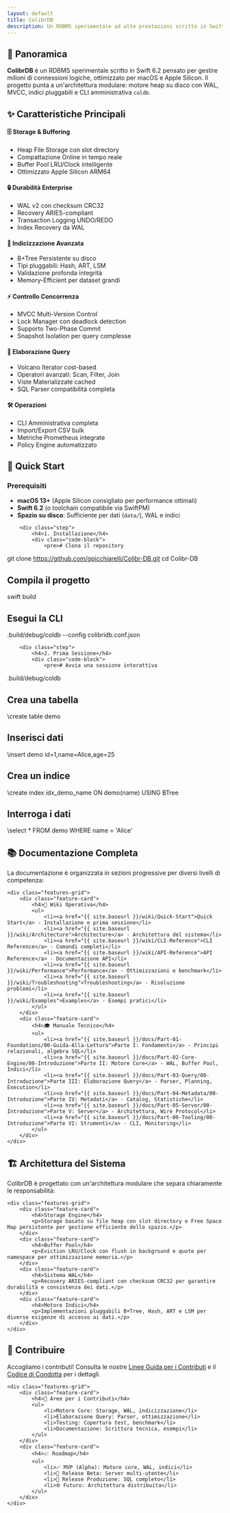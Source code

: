 ```yaml
---
layout: default
title: ColibrDB
description: Un RDBMS sperimentale ad alte prestazioni scritto in Swift 6.2
---
```


<!-- Overview Section -->
<section id="overview" class="section">
    <h2>🎯 Panoramica</h2>
    <p><strong>ColibrDB</strong> è un RDBMS sperimentale scritto in Swift 6.2 pensato per gestire milioni di connessioni logiche, ottimizzato per macOS e Apple Silicon. Il progetto punta a un'architettura modulare: motore heap su disco con WAL, MVCC, indici pluggabili e CLI amministrativa <code>coldb</code>.</p>
</section>

<!-- Features Section -->
<section id="features" class="section">
    <h2>✨ Caratteristiche Principali</h2>
    <div class="features-grid">
        <div class="feature-card">
            <h4>🗄️ Storage & Buffering</h4>
            <ul>
                <li>Heap File Storage con slot directory</li>
                <li>Compattazione Online in tempo reale</li>
                <li>Buffer Pool LRU/Clock intelligente</li>
                <li>Ottimizzato Apple Silicon ARM64</li>
            </ul>
        </div>
        <div class="feature-card">
            <h4>🔒 Durabilità Enterprise</h4>
            <ul>
                <li>WAL v2 con checksum CRC32</li>
                <li>Recovery ARIES-compliant</li>
                <li>Transaction Logging UNDO/REDO</li>
                <li>Index Recovery da WAL</li>
            </ul>
        </div>
        <div class="feature-card">
            <h4>🚀 Indicizzazione Avanzata</h4>
            <ul>
                <li>B+Tree Persistente su disco</li>
                <li>Tipi pluggabili: Hash, ART, LSM</li>
                <li>Validazione profonda integrità</li>
                <li>Memory-Efficient per dataset grandi</li>
            </ul>
        </div>
        <div class="feature-card">
            <h4>⚡ Controllo Concorrenza</h4>
            <ul>
                <li>MVCC Multi-Version Control</li>
                <li>Lock Manager con deadlock detection</li>
                <li>Supporto Two-Phase Commit</li>
                <li>Snapshot Isolation per query complesse</li>
            </ul>
        </div>
        <div class="feature-card">
            <h4>🧠 Elaborazione Query</h4>
            <ul>
                <li>Volcano Iterator cost-based</li>
                <li>Operatori avanzati: Scan, Filter, Join</li>
                <li>Viste Materializzate cached</li>
                <li>SQL Parser compatibilità completa</li>
            </ul>
        </div>
        <div class="feature-card">
            <h4>🛠️ Operazioni</h4>
            <ul>
                <li>CLI Amministrativa completa</li>
                <li>Import/Export CSV bulk</li>
                <li>Metriche Prometheus integrate</li>
                <li>Policy Engine automatizzato</li>
            </ul>
        </div>
    </div>
</section>

<!-- Quick Start Section -->
<section id="quick-start" class="section">
    <h2>🚀 Quick Start</h2>
    <div class="quick-start">
        <h3>Prerequisiti</h3>
        <ul>
            <li><strong>macOS 13+</strong> (Apple Silicon consigliato per performance ottimali)</li>
            <li><strong>Swift 6.2</strong> (o toolchain compatibile via SwiftPM)</li>
            <li><strong>Spazio su disco</strong>: Sufficiente per dati (<code>data/</code>), WAL e indici</li>
        </ul>

        <div class="step">
            <h4>1. Installazione</h4>
            <div class="code-block">
                <pre># Clona il repository
git clone https://github.com/gpicchiarelli/Colibr-DB.git
cd Colibr-DB

# Compila il progetto
swift build

# Esegui la CLI
.build/debug/coldb --config colibridb.conf.json</pre>
            </div>
        </div>

        <div class="step">
            <h4>2. Prima Sessione</h4>
            <div class="code-block">
                <pre># Avvia una sessione interattiva
.build/debug/coldb

# Crea una tabella
\create table demo

# Inserisci dati
\insert demo id=1,name=Alice,age=25

# Crea un indice
\create index idx_demo_name ON demo(name) USING BTree

# Interroga i dati
\select * FROM demo WHERE name = 'Alice'</pre>
            </div>
        </div>
    </div>
</section>

<!-- Documentation Section -->
<section id="documentation" class="section">
    <h2>📚 Documentazione Completa</h2>
    <p>La documentazione è organizzata in sezioni progressive per diversi livelli di competenza:</p>
    
    <div class="features-grid">
        <div class="feature-card">
            <h4>🚀 Wiki Operativa</h4>
            <ul>
                <li><a href="{{ site.baseurl }}/wiki/Quick-Start">Quick Start</a> - Installazione e prima sessione</li>
                <li><a href="{{ site.baseurl }}/wiki/Architecture">Architecture</a> - Architettura del sistema</li>
                <li><a href="{{ site.baseurl }}/wiki/CLI-Reference">CLI Reference</a> - Comandi completi</li>
                <li><a href="{{ site.baseurl }}/wiki/API-Reference">API Reference</a> - Documentazione API</li>
                <li><a href="{{ site.baseurl }}/wiki/Performance">Performance</a> - Ottimizzazioni e benchmark</li>
                <li><a href="{{ site.baseurl }}/wiki/Troubleshooting">Troubleshooting</a> - Risoluzione problemi</li>
                <li><a href="{{ site.baseurl }}/wiki/Examples">Examples</a> - Esempi pratici</li>
            </ul>
        </div>
        <div class="feature-card">
            <h4>🎓 Manuale Tecnico</h4>
            <ul>
                <li><a href="{{ site.baseurl }}/docs/Part-01-Foundations/00-Guida-Alla-Lettura">Parte I: Fondamenti</a> - Principi relazionali, algebra SQL</li>
                <li><a href="{{ site.baseurl }}/docs/Part-02-Core-Engine/00-Introduzione">Parte II: Motore Core</a> - WAL, Buffer Pool, Indici</li>
                <li><a href="{{ site.baseurl }}/docs/Part-03-Query/00-Introduzione">Parte III: Elaborazione Query</a> - Parser, Planning, Execution</li>
                <li><a href="{{ site.baseurl }}/docs/Part-04-Metadata/00-Introduzione">Parte IV: Metadati</a> - Catalog, Statistiche</li>
                <li><a href="{{ site.baseurl }}/docs/Part-05-Server/00-Introduzione">Parte V: Server</a> - Architettura, Wire Protocol</li>
                <li><a href="{{ site.baseurl }}/docs/Part-06-Tooling/00-Introduzione">Parte VI: Strumenti</a> - CLI, Monitoring</li>
            </ul>
        </div>
    </div>
</section>

<!-- Architecture Section -->
<section id="architecture" class="section">
    <h2>🏗️ Architettura del Sistema</h2>
    <p>ColibrDB è progettato con un'architettura modulare che separa chiaramente le responsabilità:</p>
    
    <div class="features-grid">
        <div class="feature-card">
            <h4>Storage Engine</h4>
            <p>Storage basato su file heap con slot directory e Free Space Map persistente per gestione efficiente dello spazio.</p>
        </div>
        <div class="feature-card">
            <h4>Buffer Pool</h4>
            <p>Eviction LRU/Clock con flush in background e quote per namespace per ottimizzazione memoria.</p>
        </div>
        <div class="feature-card">
            <h4>Sistema WAL</h4>
            <p>Recovery ARIES-compliant con checksum CRC32 per garantire durabilità e consistenza dei dati.</p>
        </div>
        <div class="feature-card">
            <h4>Motore Indici</h4>
            <p>Implementazioni pluggabili B+Tree, Hash, ART e LSM per diverse esigenze di accesso ai dati.</p>
        </div>
    </div>
</section>

<!-- Contributing Section -->
<section id="contributing" class="section">
    <h2>🤝 Contribuire</h2>
    <p>Accogliamo i contributi! Consulta le nostre <a href="https://github.com/gpicchiarelli/Colibr-DB/blob/main/CONTRIBUTING.md">Linee Guida per i Contributi</a> e il <a href="https://github.com/gpicchiarelli/Colibr-DB/blob/main/CODE_OF_CONDUCT.md">Codice di Condotta</a> per i dettagli.</p>
    
    <div class="features-grid">
        <div class="feature-card">
            <h4>🔧 Aree per i Contributi</h4>
            <ul>
                <li>Motore Core: Storage, WAL, indicizzazione</li>
                <li>Elaborazione Query: Parser, ottimizzazione</li>
                <li>Testing: Copertura test, benchmark</li>
                <li>Documentazione: Scrittura tecnica, esempi</li>
            </ul>
        </div>
        <div class="feature-card">
            <h4>📈 Roadmap</h4>
            <ul>
                <li>✅ MVP (Alpha): Motore core, WAL, indici</li>
                <li>🔄 Release Beta: Server multi-utente</li>
                <li>🚀 Release Produzione: SQL completo</li>
                <li>🌐 Futuro: Architettura distribuita</li>
            </ul>
        </div>
    </div>
</section>
